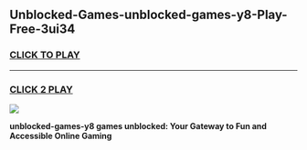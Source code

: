 
## Unblocked-Games-unblocked-games-y8-Play-Free-3ui34
<h3>
<a href="https://premium76.site?title=unblocked-games-y8&ref=17A">CLICK TO PLAY</a></h3>
<hr>

<h3>
<a href="https://premium76.site?title=unblocked-games-y8&ref=17A">CLICK 2 PLAY</a>
  
</h3>

<a href="https://premium76.site?title=unblocked-games-y8&ref=17A"><img src="https://clearcache.store/games.png"></a>


**unblocked-games-y8 games unblocked: Your Gateway to Fun and Accessible Online Gaming**
